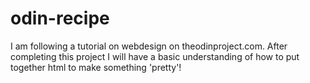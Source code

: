 # odin-recipe
 I am following a tutorial on webdesign on theodinproject.com. After completing this project I will have a basic understanding of how to put together html to make something 'pretty'!
